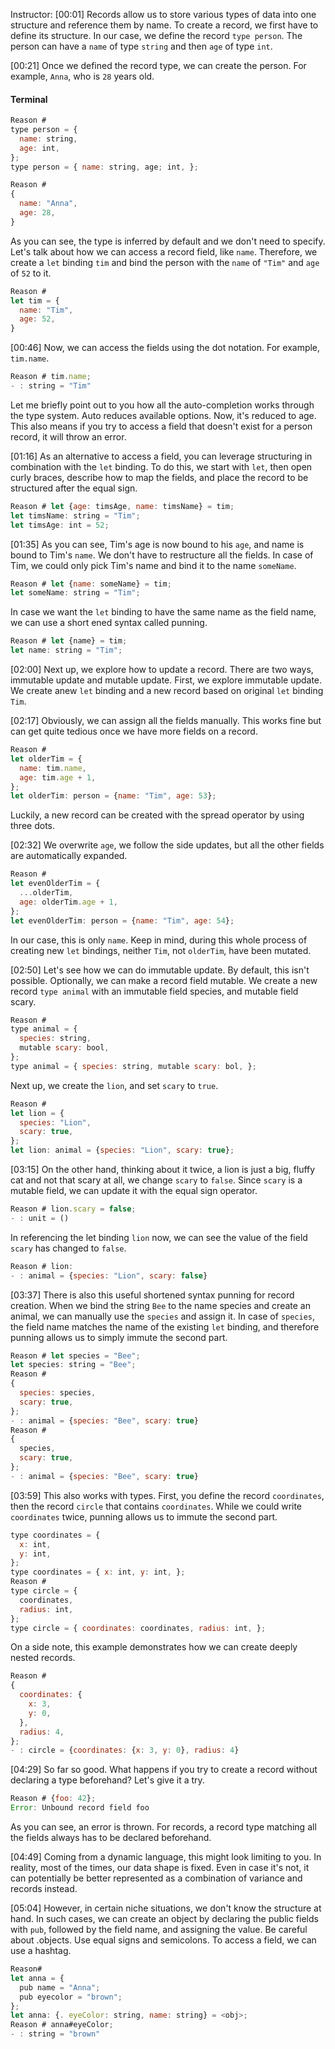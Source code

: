 Instructor: [00:01] Records allow us to store various types of data into one structure and reference them by name. To create a record, we first have to define its structure. In our case, we define the record `type person`. The person can have a `name` of type `string` and then `age` of type `int`. 

[00:21] Once we defined the record type, we can create the person. For example, `Anna`, who is `28` years old. 

#### Terminal
```javascript
Reason # 
type person = {
  name: string,
  age: int,
};
type person = { name: string, age; int, };

Reason # 
{ 
  name: "Anna",
  age: 28,
}
```

As you can see, the type is inferred by default and we don't need to specify. Let's talk about how we can access a record field, like `name`. Therefore, we create a `let` binding `tim` and bind the person with the `name` of `"Tim"` and `age` of `52` to it. 

```javascript
Reason # 
let tim = { 
  name: "Tim",
  age: 52,
}
```

[00:46] Now, we can access the fields using the dot notation. For example, `tim.name`. 

```javascript
Reason # tim.name;
- : string = "Tim"
```

Let me briefly point out to you how all the auto-completion works through the type system. Auto reduces available options. Now, it's reduced to age. This also means if you try to access a field that doesn't exist for a person record, it will throw an error. 

[01:16] As an alternative to access a field, you can leverage structuring in combination with the `let` binding. To do this, we start with `let`, then open curly braces, describe how to map the fields, and place the record to be structured after the equal sign. 

```javascript
Reason # let {age: timsAge, name: timsName} = tim;
let timsName: string = "Tim";
let timsAge: int = 52;
```

[01:35] As you can see, Tim's age is now bound to his `age`, and name is bound to Tim's `name`. We don't have to restructure all the fields. In case of Tim, we could only pick Tim's name and bind it to the name `someName`.

```javascript
Reason # let {name: someName} = tim;
let someName: string = "Tim";
```

In case we want the `let` binding to have the same name as the field name, we can use a short ened syntax called punning. 

```javascript
Reason # let {name} = tim;
let name: string = "Tim";
```

[02:00] Next up, we explore how to update a record. There are two ways, immutable update and mutable update. First, we explore immutable update. We create anew `let` binding and a new record based on original `let` binding `Tim`. 

[02:17] Obviously, we can assign all the fields manually. This works fine but can get quite tedious once we have more fields on a record. 

```javascript
Reason #
let olderTim = {
  name: tim.name,
  age: tim.age + 1,
};
let olderTim: person = {name: "Tim", age: 53};
```

Luckily, a new record can be created with the spread operator by using three dots. 

[02:32] We overwrite `age`, we follow the side updates, but all the other fields are automatically expanded. 

```javascript
Reason #
let evenOlderTim = {
  ...olderTim, 
  age: olderTim.age + 1,
};
let evenOlderTim: person = {name: "Tim", age: 54};
```

In our case, this is only `name`. Keep in mind, during this whole process of creating new `let` bindings, neither `Tim`, not `olderTim`, have been mutated. 

[02:50] Let's see how we can do immutable update. By default, this isn't possible. Optionally, we can make a record field mutable. We create a new record `type animal` with an immutable field species, and mutable field scary. 

```javascript
Reason # 
type animal = {
  species: string,
  mutable scary: bool,
};
type animal = { species: string, mutable scary: bol, };
```

Next up, we create the `lion`, and set `scary` to `true`. 

```javascript
Reason #
let lion = {
  species: "Lion",
  scary: true,
};
let lion: animal = {species: "Lion", scary: true};
```

[03:15] On the other hand, thinking about it twice, a lion is just a big, fluffy cat and not that scary at all, we change `scary` to `false`. Since `scary` is a mutable field, we can update it with the equal sign operator. 

```javascript
Reason # lion.scary = false;
- : unit = ()
```

In referencing the let binding `lion` now, we can see the value of the field `scary` has changed to `false`. 

```javascript
Reason # lion: 
- : animal = {species: "Lion", scary: false}
```

[03:37] There is also this useful shortened syntax punning for record creation. When we bind the string `Bee` to the name species and create an animal, we can manually use the `species` and assign it. In case of `species`, the field name matches the name of the existing `let` binding, and therefore punning allows us to simply immute the second part. 

```javascript
Reason # let species = "Bee";
let species: string = "Bee";
Reason # 
{
  species: species,
  scary: true,
};
- : animal = {species: "Bee", scary: true}
Reason # 
{ 
  species,
  scary: true,
};
- : animal = {species: "Bee", scary: true}
```

[03:59] This also works with types. First, you define the record `coordinates`, then the record `circle` that contains `coordinates`. While we could write `coordinates` twice, punning allows us to immute the second part. 

```javascript
type coordinates = {
  x: int,
  y: int,
};
type coordinates = { x: int, y: int, };
Reason # 
type circle = {
  coordinates,
  radius: int,
};
type circle = { coordinates: coordinates, radius: int, };
```

On a side note, this example demonstrates how we can create deeply nested records. 

```javascript
Reason #
{
  coordinates: {
    x: 3,
    y: 0,
  },
  radius: 4,
};
- : circle = {coordinates: {x: 3, y: 0}, radius: 4}
```

[04:29] So far so good. What happens if you try to create a record without declaring a type beforehand? Let's give it a try. 

```javascript
Reason # {foo: 42};
Error: Unbound record field foo
```

As you can see, an error is thrown. For records, a record type matching all the fields always has to be declared beforehand. 

[04:49] Coming from a dynamic language, this might look limiting to you. In reality, most of the times, our data shape is fixed. Even in case it's not, it can potentially be better represented as a combination of variance and records instead. 

[05:04] However, in certain niche situations, we don't know the structure at hand. In such cases, we can create an object by declaring the public fields with `pub`, followed by the field name, and assigning the value. Be careful about .objects. Use equal signs and semicolons. To access a field, we can use a hashtag.

```javascript
Reason# 
let anna = {
  pub name = "Anna";
  pub eyecolor = "brown";
};
let anna: {. eyeColor: string, name: string} = <obj>;
Reason # anna#eyeColor;
- : string = "brown"
```